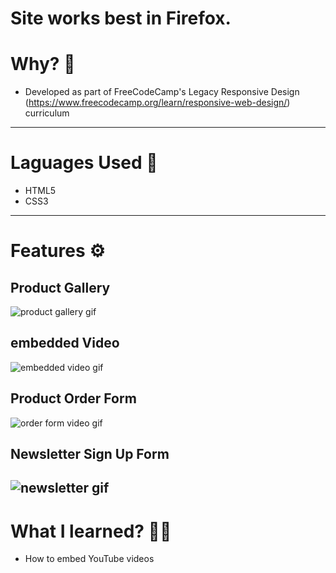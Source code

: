 # Site works best in Firefox.

# Why? 🤔
- Developed as part of FreeCodeCamp's Legacy Responsive Design (https://www.freecodecamp.org/learn/responsive-web-design/) curriculum 

---

# Laguages Used 💬
- HTML5
- CSS3

---

# Features ⚙
## Product Gallery
![product gallery gif](./gifs/product-section.gif)

## embedded Video
![embedded video gif](./gifs/embedded-video.gif)

## Product Order Form
![order form video gif](./gifs/order-form.gif)

## Newsletter Sign Up Form 
![newsletter gif](./gifs/newsletter.gif)
---

# What I learned? 👨‍💻
- How to embed YouTube videos
